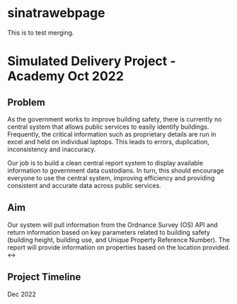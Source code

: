 # sinatrawebpage
This is to test merging.

Simulated Delivery Project - Academy Oct 2022
=================

Problem
-------
As the government works to improve building safety, there is currently no central system that allows public services to easily identify buildings. Frequently, the critical information such as proprietary details are run in excel and held on individual laptops. This leads to errors, duplication, inconsistency and inaccuracy. 

Our job is to build a clean central report system to display available information to government data custodians. In turn, this should encourage everyone to use the central system, improving efficiency and providing consistent and accurate data across public services.

Aim
------
Our system will pull information from the Ordnance Survey (OS) API and return information based on key parameters related to building safety (building height, building use, and Unique Property Reference Number). The report will provide information on properties based on the location provided. <->

Project Timeline
-------
Dec 2022
